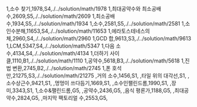 1,소수 찾기,1978,S4,./../solution/math/1978
1,최대공약수와 최소공배수,2609,S5,./../solution/math/2609
1,최소공배수,1934,S5,./../solution/math/1934
1,소수,2581,S5,./../solution/math/2581
1,소인수분해,11653,S4,./../solution/math/11653
1,에라토스테네스의 체,2960,S4,./../solution/math/2960
1,GCD 합,9613,S3,./../solution/math/9613
1,LCM,5347,S4,./../solution/math/5347
1,다음 소수,4134,S4,./../solution/math/4134
1,더하기 사이클,1110,B1,./../solution/math/1110
1,공약수,5618,B3,./../solution/math/5618
1,진법 변환,2745,B2,./../solution/math/2745
1,폰 호석만,21275,S3,./../solution/math/21275
,거의 소수,1456,S1,
,타일 위의 대각선,S1,
,소수상근수,9421,S1,
,멍멍이 쓰다듬기,1669,S1,
,소수인팰린드롬,1990,S1,
,장미,3343,S1,
1,소수&팰린드롬,G5,
,공약수,2436,G5,
,음식 평론가,1188,G5,
,최대공약수,2824,G5,
,마지막 팩토리얼 수,2553,G5,
